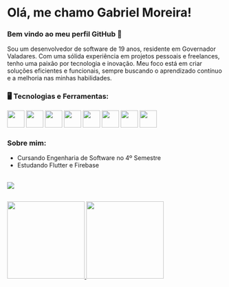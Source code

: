 # Olá, me chamo Gabriel Moreira! 

### Bem vindo ao meu perfil GitHub 👋

Sou um desenvolvedor de software de 19 anos, residente em Governador Valadares. Com uma sólida experiência em projetos pessoais e freelances, tenho uma paixão por tecnologia e inovação. Meu foco está em criar soluções eficientes e funcionais, sempre buscando o aprendizado contínuo e a melhoria nas minhas habilidades.

### 🖥️ Tecnologias e Ferramentas: 
<img src="https://cdn.jsdelivr.net/gh/devicons/devicon@latest/icons/flutter/flutter-original.svg" width="40" height="40"/></code>
</code><img src="https://cdn.jsdelivr.net/gh/devicons/devicon@latest/icons/java/java-original.svg" width="40" height="40"/></code>
</code><img src="https://cdn.jsdelivr.net/gh/devicons/devicon@latest/icons/react/react-original.svg" width="40" height="40"/></code>
</code><img src="https://cdn.jsdelivr.net/gh/devicons/devicon@latest/icons/javascript/javascript-original.svg" width="40" height="40"/></code>
</code><img src="https://cdn.jsdelivr.net/gh/devicons/devicon@latest/icons/firebase/firebase-original.svg" width="40" height="40"/></code>
</code><img src="https://cdn.jsdelivr.net/gh/devicons/devicon@latest/icons/mysql/mysql-original.svg" width="40" height="40"/></code>
</code><img loading="lazy" src="https://cdn.jsdelivr.net/gh/devicons/devicon/icons/git/git-original.svg" width="40" height="40"/></code>
</code><img src="https://cdn.jsdelivr.net/gh/devicons/devicon@latest/icons/mobx/mobx-plain.svg" width="40" height="40"/> 

### Sobre mim:
- Cursando Engenharia de Software no 4º Semestre
- Estudando Flutter e Firebase 

</br>
<div align="left">
  <a href="mailto:gabriel.figueiredo534@gmail.com"><img src="https://img.shields.io/badge/-Gmail-%23333?style=for-the-badge&logo=gmail&logoColor=white" target="_blank"></a>
</div>

##
<p align="center">
<div>
<a href="https://github.com/GabrielFMA">
<img loading="lazy" height="180em" src="https://github-readme-stats.vercel.app/api/top-langs/?username=GabrielFMA&layout=compact&langs_count=7&theme=ocean_dark"/>
<img loading="lazy" height="180em" src="https://github-readme-stats.vercel.app/api?username=GabrielFMA&show_icons=true&theme=ocean_dark&include_all_commits=true&count_private=true"/>
</div>
